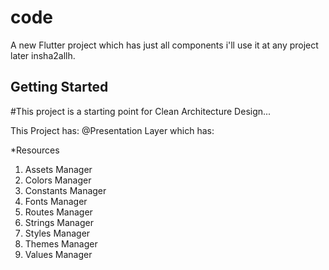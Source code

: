 # code

A new Flutter project which has just all components i'll use it at any project later insha2allh.

## Getting Started

#This project is a starting point for Clean Architecture Design...

This Project has:
@Presentation Layer which has:

*Resources
1) Assets Manager
2) Colors Manager
3) Constants Manager
4) Fonts Manager
5) Routes Manager
6) Strings Manager
7) Styles Manager
8) Themes Manager
9) Values Manager


